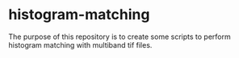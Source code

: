 # histogram-matching
The purpose of this repository is to create some scripts to perform histogram matching with multiband tif files.
